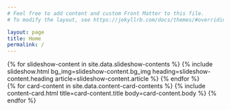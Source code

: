 ```yaml
---
# Feel free to add content and custom Front Matter to this file.
# To modify the layout, see https://jekyllrb.com/docs/themes/#overriding-theme-defaults

layout: page
title: Home
permalink: /
---
```

<section id="slideshow" class="carousel" data-flickity='{ "wrapAround": false, "autoPlay": true, "adaptiveHeight": false, "pageDots": false, "fade": true  }'>
  {% for slideshow-content in site.data.slideshow-contents %}
    {% include slideshow.html bg_img=slideshow-content.bg_img heading=slideshow-content.heading article=slideshow-content.article %}
  {% endfor %}
</section>
<section class="container">
  <div class="row">
    {% for card-content in site.data.content-card-contents %}
      {% include content-card.html title=card-content.title body=card-content.body %}
    {% endfor %}
  </div>
</section>